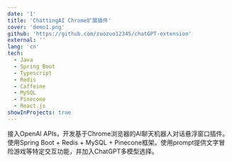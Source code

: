 ```yaml
---
date: '1'
title: 'ChattingAI Chrome扩展插件'
cover: 'demo1.png'
github: 'https://github.com/zuozuo12345/chatGPT-extension'
external: ''
lang: 'cn'
tech:
  - Java
  - Spring Boot
  - Typescript
  - Redis
  - Caffeine
  - MySQL
  - Pinecone
  - React.js
showInProjects: true
---
```

接入OpenAI APIs，开发基于Chrome浏览器的AI聊天机器人对话悬浮窗口插件。使用Spring Boot + Redis + MySQL + Pinecone框架。使用prompt提供文字冒险游戏等特定交互功能，并加入ChatGPT多模型选择。
